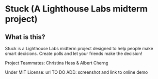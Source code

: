 # Stuck (A Lighthouse Labs midterm project)

## What is this?
Stuck is a Lighthouse Labs midterm project designed to help people make smart decisions. Create polls and let your friends make the decision!

Project Teammates: Christina Hess & Albert Cherng

Under MIT License: url TO DO
ADD: screenshot and link to online demo

